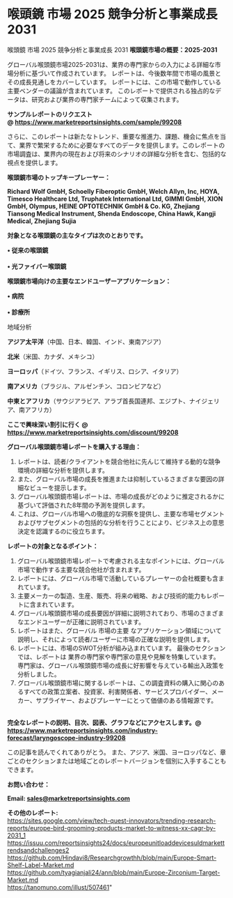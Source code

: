 # 喉頭鏡 市場 2025 競争分析と事業成長 2031
喉頭鏡 市場 2025 競争分析と事業成長 2031
<strong><b>喉頭鏡市場の概要：2025-2031</b></strong>

グローバル喉頭鏡市場2025-2031は、業界の専門家からの入力による詳細な市場分析に基づいて作成されています。 レポートは、今後数年間で市場の風景とその成長見通しをカバーしています。 レポートには、この市場で動作している主要ベンダーの議論が含まれています。 このレポートで提供される独占的なデータは、研究および業界の専門家チームによって収集されます。

<strong>サンプルレポートのリクエスト @ <a href=https://www.marketreportsinsights.com/sample/99208>https://www.marketreportsinsights.com/sample/99208</a></strong>

さらに、このレポートは新たなトレンド、重要な推進力、課題、機会に焦点を当て、業界で繁栄するために必要なすべてのデータを提供します。このレポートの市場調査は、業界内の現在および将来のシナリオの詳細な分析を含む、包括的な視点を提供します。

<strong>喉頭鏡市場のトップキープレーヤー：</strong>

<strong>Richard Wolf GmbH, Schoelly Fiberoptic GmbH, Welch Allyn, Inc, HOYA, Timesco Healthcare Ltd, Truphatek International Ltd, GIMMI GmbH, XION GmbH, Olympus, HEINE OPTOTECHNIK GmbH & Co. KG, Zhejiang Tiansong Medical Instrument, Shenda Endoscope, China Hawk, Kangji Medical, Zhejiang Sujia</strong>

<strong><b>対象となる喉頭鏡の主なタイプは次のとおりです。</b></strong>

<strong>• 従来の喉頭鏡<br><br>• 光ファイバー喉頭鏡</strong>

<strong><b>喉頭鏡市場向けの主要なエンドユーザーアプリケーション：</b></strong>

<strong>• 病院<br><br>• 診療所</strong>

 地域分析

<strong><b>アジア太平洋</b></strong>（中国、日本、韓国、インド、東南アジア）

<strong><b>北米</b></strong>（米国、カナダ、メキシコ）

<strong><b>ヨーロッパ</b></strong>（ドイツ、フランス、イギリス、ロシア、イタリア）

<strong><b>南アメリカ</b></strong>（ブラジル、アルゼンチン、コロンビアなど）

<strong><b>中東とアフリカ</b></strong>（サウジアラビア、アラブ首長国連邦、エジプト、ナイジェリア、南アフリカ）

<strong>ここで興味深い割引に行く @ <a href=https://www.marketreportsinsights.com/discount/99208>https://www.marketreportsinsights.com/discount/99208</a></strong>

<strong><b>グローバル喉頭鏡市場レポートを購入する理由：</b></strong>
<ol>
  <li>レポートは、読者/クライアントを競合他社に先んじて維持する動的な競争環境の詳細な分析を提供します。</li>
  <li>また、グローバル市場の成長を推進または抑制しているさまざまな要因の詳細なビューを提示します。</li>
  <li>グローバル喉頭鏡市場レポートは、市場の成長がどのように推定されるかに基づいて評価された8年間の予測を提供します。</li>
  <li>これは、グローバル市場への徹底的な洞察を提供し、主要な市場セグメントおよびサブセグメントの包括的な分析を行うことにより、ビジネス上の意思決定を認識するのに役立ちます。</li>
</ol>
<strong><b>レポートの対象となるポイント：</b></strong>
<ol>
  <li>グローバル喉頭鏡市場レポートで考慮される主なポイントには、グローバル市場で動作する主要な競合他社が含まれます。</li>
  <li>レポートには、グローバル市場で活動しているプレーヤーの会社概要も含まれています。</li>
  <li>主要メーカーの製造、生産、販売、将来の戦略、および技術的能力もレポートに含まれています。</li>
  <li>グローバル喉頭鏡市場の成長要因が詳細に説明されており、市場のさまざまなエンドユーザーが正確に説明されています。</li>
  <li>レポートはまた、グローバル 市場の主要 なアプリケーション領域について説明し、それによって読者/ユーザーに市場の正確な説明を提供します。</li>
  <li>レポートには、市場のSWOT分析が組み込まれています。 最後のセクションでは、レポートは 業界の専門家や専門家の意見や見解を特集しています。 専門家は、グローバル喉頭鏡市場の成長に好影響を与えている輸出入政策を分析しました。</li>
  <li>グローバル喉頭鏡市場に関するレポートは、この調査資料の購入に関心のあるすべての政策立案者、投資家、利害関係者、サービスプロバイダー、メーカー、サプライヤー、およびプレーヤーにとって価値のある情報源です。</li>
</ol><br>
<strong>完全なレポートの説明、目次、図表、グラフなどにアクセスします。@ <a href=https://www.marketreportsinsights.com/industry-forecast/laryngoscope-industry-99208>https://www.marketreportsinsights.com/industry-forecast/laryngoscope-industry-99208</a></strong>

この記事を読んでくれてありがとう。 また、アジア、米国、ヨーロッパなど、章ごとのセクションまたは地域ごとのレポートバージョンを個別に入手することもできます。

<strong><b>お問い合わせ：</b></strong>

<strong>Email: </strong><a href=mailto:sales@marketreportsinsights.com><strong>sales@marketreportsinsights.com</strong></a>

<strong>その他のレポート:</strong>
<br>
<a href=https://sites.google.com/view/tech-quest-innovators/trending-research-reports/europe-bird-grooming-products-market-to-witness-xx-cagr-by-2031_1>https://sites.google.com/view/tech-quest-innovators/trending-research-reports/europe-bird-grooming-products-market-to-witness-xx-cagr-by-2031_1</a>
<br>
<a href=https://issuu.com/reportsinsights24/docs/europeunitloaddevicesuldmarkettrendsandchallenges2>https://issuu.com/reportsinsights24/docs/europeunitloaddevicesuldmarkettrendsandchallenges2</a>
<br>
<a href=https://github.com/Hindavi8/Researchgrowthh/blob/main/Europe-Smart-Shelf-Label-Market.md>https://github.com/Hindavi8/Researchgrowthh/blob/main/Europe-Smart-Shelf-Label-Market.md</a>
<br>
<a href=https://github.com/tyagianjali24/ann/blob/main/Europe-Zirconium-Target-Market.md>https://github.com/tyagianjali24/ann/blob/main/Europe-Zirconium-Target-Market.md</a>
<br>
<a href=https://tanomuno.com/illust/507461>https://tanomuno.com/illust/507461</a>"
